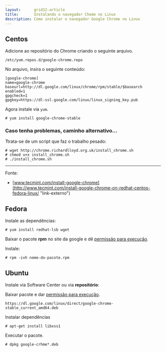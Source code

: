 ```yaml
---
layout:      grid12-article
title:       Instalando o navegador Chome no Linux
description: Como instalar o navegador Google Chrome no Linux
---
```




Centos
---

Adicione ao repositório do Chrome criando o seguinte arquivo.

	/etc/yum.repos.d/google-chrome.repo

No arquivo, insira o seguinte conteúdo:

	[google-chrome]
	name=google-chrome
	baseurl=http://dl.google.com/linux/chrome/rpm/stable/$basearch
	enabled=1
	gpgcheck=1
	gpgkey=https://dl-ssl.google.com/linux/linux_signing_key.pub


Agora instale via `yum`.

	# yum install google-chrome-stable



### Caso tenha problemas, caminho alternativo...

Ttrata-se de um script que faz o trabalho pesado:

	# wget http://chrome.richardlloyd.org.uk/install_chrome.sh
	# chmod u+x install_chrome.sh
	# ./install_chrome.sh

<hr>	
Fonte: 

- [www.tecmint.com/install-google-chrome](http://www.tecmint.com/install-google-chrome-on-redhat-centos-fedora-linux/	 "link-externo")


Fedora
---

Instale as dependências:

	# yum install redhat-lsb wget

Baixar o pacote __rpm__ no site da google e dê [permissão para execução](/linux/como-dar-permissao-de-execucao/).


Instale:

	# rpm -ivh nome-do-pacote.rpm






Ubuntu
---

Instale via Software Center ou via __repositório__:

Baixar pacote e dar [permissão para execução](/linux/como-dar-permissao-de-execucao/).

    https://dl.google.com/linux/direct/google-chrome-stable_current_amd64.deb


Instalar dependências

	# apt-get install libxss1

Executar o pacote.

	# dpkg google-crhme*.deb
